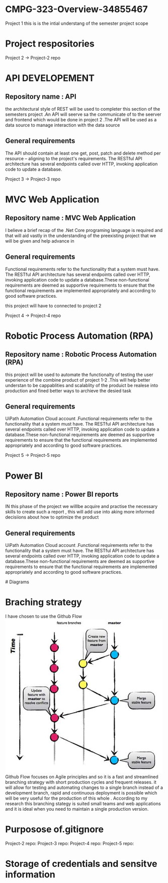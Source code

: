 # CMPG-323-Overview-34855467
Project 1
this is is the intial understang of the semester project scope 
# Project respositories
Project 2 -> Project-2 repo
    <h1>API DEVELOPEMENT</h1>
    <h2>Repository name : API</h2>
    <p>the architectural style of REST will be used to completer this section of the semesters project .An API will seerve sa the communicate of to the seerver and frontend which would be done in project 2 .The API will be used as a data source to manage interaction with the data source</p>
    <h2>General requirements</h2>
    <p>The API should contain at least one get, post, patch and delete method per
resource – aligning to the project's requirements. The RESTful API architecture has several
endpoints called over HTTP, invoking application code to update a database. </p>
Project 3 -> Project-3 repo
    <h1>MVC Web Application</h1>
    <h2>Repository name : MVC Web Application</h2>
    <p>I believe a brief recap of the .Net Core programing language is required and that will aid vastly in the understanding of the preexisting project that we will be given and help advance in</p>
    <h2>General requirements</h2>
    <p>Functional requirements refer to the functionality that a system must have. The RESTful API architecture has several
endpoints called over HTTP, invoking application code to update a database.These non-functional requirements
are deemed as supportive requirements to ensure that the functional requirements are
implemented appropriately and according to good software practices. </p>

this project will have to connected to project 2 

Project 4 -> Project-4 repo
<h1>Robotic Process Automation (RPA)</h1>
    <h2>Repository name : Robotic Process Automation (RPA)</h2>
    <p>this project will be used to automate the functionalty of testing the user experience of the combine product of project 1-2 .This will help better understan to be cappablities and scalablity of the produict be realese into production and fined better ways to archieve the desied task  </p>
    <h2>General requirements</h2>
    <p>
    UiPath Automation Cloud account
    .Functional requirements refer to the functionality that a system must have. The RESTful API architecture has several
endpoints called over HTTP, invoking application code to update a database.These non-functional requirements
are deemed as supportive requirements to ensure that the functional requirements are
implemented appropriately and according to good software practices. </p>
Project 5 -> Project-5 repo
<h1>Power BI</h1>
    <h2>Repository name : Power BI reports </h2>
    <p>IN this phase of the project we willlbe  acquire and practise the necessary skills to create such a report , this will add use into aking more informed decisiions about how to optimize the product  </p>
    <h2>General requirements</h2>
    <p>
    UiPath Automation Cloud account
    .Functional requirements refer to the functionality that a system must have. The RESTful API architecture has several
endpoints called over HTTP, invoking application code to update a database.These non-functional requirements
are deemed as supportive requirements to ensure that the functional requirements are
implemented appropriately and according to good software practices. </p>
# Diagrams 


# Braching strategy
I have chosen to use the Github Flow 
<img src = "/github-flow-branching-model.jpeg"></img>
Github Flow focuses on Agile principles and so it is a fast and streamlined branching strategy with short production cycles and frequent releases. 
it will allow for  testing and automating changes to a single branch instead of a development branch, rapid and continuous deployment is possible which will be very useful for the production of this whole . According to my research this branching stategy is suited small teams and web applications and it is ideal when you need to maintain a single production version.

# Purposose of.gitignore
Project-2 repo:
Project-3 repo:
Project-4 repo:
Project-5 repo:

# Storage of credentials and sensitve information

